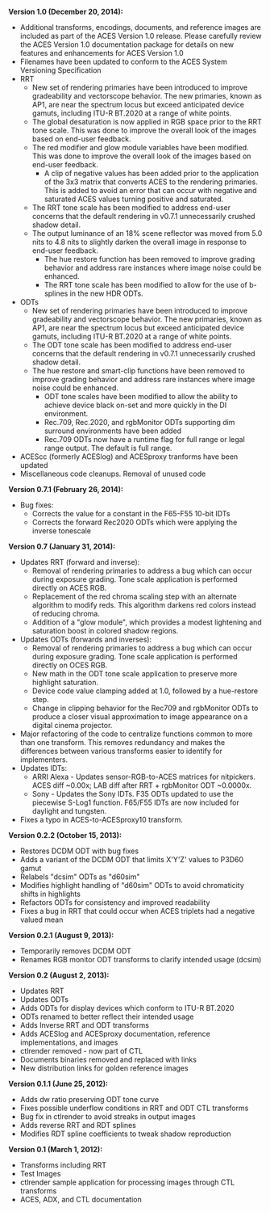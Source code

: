 **Version 1.0 (December 20, 2014):**
  * Additional transforms, encodings, documents, and reference images are included as part of the ACES Version 1.0 release. Please carefully review the ACES Version 1.0 documentation package for details on new features and enhancements for ACES Version 1.0
  * Filenames have been updated to conform to the ACES System Versioning Specification
  * RRT     
      * New set of rendering primaries have been introduced to improve gradeability and vectorscope behavior.  The new primaries, known as AP1, are near the spectrum locus but exceed anticipated device gamuts, including ITU-R BT.2020 at a range of white points.  
      * The global desaturation is now applied in RGB space prior to the RRT tone scale.  This was done to improve the overall look of the images based on end-user feedback.
    * The red modifier and glow module variables have been modified.  This was done to improve the overall look of the images based on end-user feedback. 
      * A clip of negative values has been added prior to the application of the 3x3 matrix that converts ACES to the rendering primaries. This is added to avoid an error that can occur with negative and saturated ACES values turning positive and saturated.
    * The RRT tone scale has been modified to address end-user concerns that the default rendering in v0.7.1 unnecessarily crushed shadow detail. 
    * The output luminance of an 18% scene reflector was moved from 5.0 nits to 4.8 nits to slightly darken the overall image in response to end-user feedback.     
      * The hue restore function has been removed to improve grading behavior and address rare instances where image noise could be enhanced.
      * The RRT tone scale has been modified to allow for the use of b-splines in the new HDR ODTs.
  * ODTs
      * New set of rendering primaries have been introduced to improve gradeability and vectorscope behavior.  The new primaries, known as AP1, are near the spectrum locus but exceed anticipated device gamuts, including ITU-R BT.2020 at a range of white points.
    * The ODT tone scale has been modified to address end-user concerns that the default rendering in v0.7.1 unnecessarily crushed shadow detail.
    * The hue restore and smart-clip functions have been removed to improve grading behavior and address rare instances where image noise could be enhanced.
      * ODT tone scales have been modified to allow the ability to achieve device black on-set and more quickly in the DI environment.
      * Rec.709, Rec.2020, and rgbMonitor ODTs supporting dim surround environments have been added
      * Rec.709 ODTs now have a runtime flag for full range or legal range output. The default is full range.
  * ACEScc (formerly ACESlog) and ACESproxy tranforms have been updated
  * Miscellaneous code cleanups. Removal of unused code

  
**Version 0.7.1 (February 26, 2014):**
  * Bug fixes:
    * Corrects the value for a constant in the F65-F55 10-bit IDTs
    * Corrects the forward Rec2020 ODTs which were applying the inverse tonescale

**Version 0.7 (January 31, 2014):**
  * Updates RRT (forward and inverse):
    * Removal of rendering primaries to address a bug which can occur during exposure grading. Tone scale application is performed directly on ACES RGB.
    * Replacement of the red chroma scaling step with an alternate algorithm to modify reds. This algorithm darkens red colors instead of reducing chroma.
    * Addition of a "glow module", which provides a modest lightening and saturation boost in colored shadow regions.
  * Updates ODTs (forwards and inverses):
    * Removal of rendering primaries to address a bug which can occur during exposure grading. Tone scale application is performed directly on OCES RGB.
    * New math in the ODT tone scale application to preserve more highlight saturation. 
    * Device code value clamping added at 1.0, followed by a hue-restore step. 
    * Change in clipping behavior for the Rec709 and rgbMonitor ODTs to produce a closer visual approximation to image appearance on a digital cinema projector.
  * Major refactoring of the code to centralize functions common to more than one transform. This removes redundancy and makes the differences between various transforms easier to identify for implementers.  
  * Updates IDTs:
    * ARRI Alexa - Updates sensor-RGB-to-ACES matrices for nitpickers. ACES diff ~0.00x; LAB diff after RRT + rgbMonitor ODT ~0.0000x.
    * Sony - Updates the Sony IDTs. F35 ODTs updated to use the piecewise S-Log1 function. F65/F55 IDTs are now included for daylight and tungsten.
  * Fixes a typo in ACES-to-ACESproxy10 transform.

**Version 0.2.2 (October 15, 2013):**
  * Restores DCDM ODT with bug fixes
  * Adds a variant of the DCDM ODT that limits X'Y'Z' values to P3D60 gamut
  * Relabels "dcsim" ODTs as "d60sim"
  * Modifies highlight handling of "d60sim" ODTs to avoid chromaticity shifts in highlights
  * Refactors ODTs for consistency and improved readability
  * Fixes a bug in RRT that could occur when ACES triplets had a negative valued mean

**Version 0.2.1 (August 9, 2013):**
  * Temporarily removes DCDM ODT
  * Renames RGB monitor ODT transforms to clarify intended usage (dcsim)

**Version 0.2 (August 2, 2013):**
  * Updates RRT
  * Updates ODTs
  * Adds ODTs for display devices which conform to ITU-R BT.2020
  * ODTs renamed to better reflect their intended usage
  * Adds Inverse RRT and ODT transforms
  * Adds ACESlog and ACESproxy documentation, reference implementations, and images  
  * ctlrender removed - now part of CTL
  * Documents binaries removed and replaced with links
  * New distribution links for golden reference images

**Version 0.1.1 (June 25, 2012):**
  * Adds dw ratio preserving ODT tone curve
  * Fixes possible underflow conditions in RRT and ODT CTL transforms
  * Bug fix in ctlrender to avoid streaks in output images
  * Adds reverse RRT and RDT splines
  * Modifies RDT spline coefficients to tweak shadow reproduction

**Version 0.1 (March 1, 2012):**
  * Transforms including RRT
  * Test Images
  * ctlrender sample application for processing images through CTL transforms
  * ACES, ADX, and CTL documentation